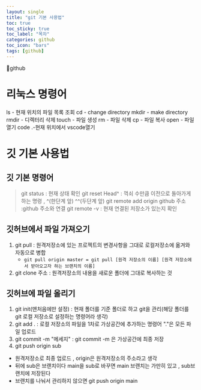 ```yaml
---
layout: single
title: "git 기본 사용법"
toc: true
toc_sticky: true
toc_label: "목차"
categories: github
toc_icon: "bars"
tags: [github]
---
```


📘github

# 리눅스 명령어
ls - 현재 위치의 파일 목록 조회
cd - change directory
mkdir - make directory
rmdir - 디렉터리 삭제
touch - 파일 생성
rm - 파일 삭제
cp - 파일 복사 
open - 파일 열기
code .-현재 위치에서 vscode열기

# 깃 기본 사용법

## 깃 기본 명령어
> git status : 현재 상태 확인
> git reset Head^ : 꺽쇠 수만큼 이전으로 돌아가게 하는 명령 , ^(한단계 앞) ^^(두단계 앞)
> git remote add origin github 주소 :github 주소와 연결
> git remote -v : 현재 연결된 저장소가 있는지 확인

## 깃허브에서 파일 가져오기
1. git pull : 원격저장소에 있는 프로젝트의 변경사항을 그대로 로컬저장소에 옮겨와 자동으로 병합
   - ```git pull origin master = git pull [원격 저장소의 이름] [원격 저장소에서 받아오고자 하는 브랜치의 이름]```
2. git clone 주소 : 원격저장소의 내용을 새로운 폴더에 그대로 복사하는 것

## 깃허브에 파일 올리기

1. git init(맨처음에만 설정) : 현재 폴더를 기준 폴더로 하고 git을 관리(해당 폴더를 git 로컬 저장소로 설정하는 명령어라 생각)
2. git add . : 로컬 저장소의 파일을 1차로 가상공간에 추가하는 명령어 "."은 모든 파일 업로드
3. git commit -m "메세지" : git commit -m 은 가상공간에 최종 저장
4. git push origin sub
  - 원격저장소로 최종 업로드 , origin은 원격저장소의 주소라고 생각
  - 뒤에 sub은 브랜치이다 main을 sub로 바꾸면 main 브랜치는 가만히 있고 , sub브랜치에 저장된다
  - 브랜치를 나눠서 관리하지 않으면 git push origin main




